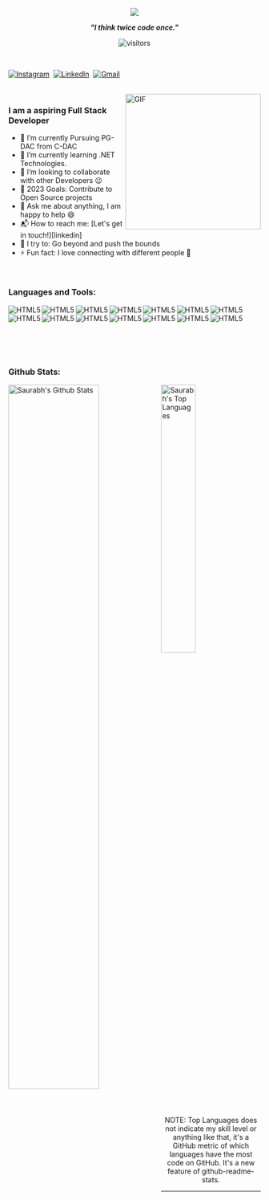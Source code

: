 <p align="center">
  <img src="https://readme-typing-svg.herokuapp.com?color=ec9783&size=30&center=true&vCenter=true&width=550&height=70&lines=Hey+There+👋+I'm+Saurabh;+Coding+Enthusiast+☀;Full+Stack+Developer+💻;">
</p>

<p align="center">
  <b><i>"I think twice code once."</i></b>
</p>

<p align="center">
    <img align="center" alt="visitors" src="https://gpvc.arturio.dev/potdukhe12" />
</p>

<p align="center">
<br>

<a href="https://www.instagram.com/_classic_sp/?hl=en"><img src="https://img.shields.io/badge/instagram-%23E4405F.svg?&style=for-the-badge&logo=instagram&logoColor=white" alt="Instagram" /></a>&nbsp;
<a href="https://www.linkedin.com/in/saurabh-potdukhe-61b643132/"><img src="https://img.shields.io/badge/linkedin-%230077B5.svg?&style=for-the-badge&logo=linkedin&logoColor=white" alt="LinkedIn" /></a>&nbsp;
<a href="mailto:potdukhe12@gmail.com?subject=Hello%20Saurabh"><img src="https://img.shields.io/badge/gmail-%23D14836.svg?&style=for-the-badge&logo=gmail&logoColor=white" alt="Gmail"/></a>&nbsp;
</p>

<br>

<img align="right" height="270px" alt="GIF" src="https://media.giphy.com/media/CVtNe84hhYF9u/giphy.gif" />

### I am a aspiring Full Stack Developer

- 🔭 I’m currently Pursuing PG-DAC from C-DAC 
- 🌱 I’m currently learning .NET Technologies.
- 👯 I’m looking to collaborate with other Developers :wink:
- 🥅 2023 Goals: Contribute to Open Source projects
- 💬 Ask me about anything, I am happy to help :smile:
- 📬 How to reach me: [Let's get in touch!][linkedin]
- 🧗 I try to: Go beyond and push the bounds
- ⚡ Fun fact: I love connecting with different people :raised_hands:

<br>

### Languages and Tools: 
<p align="center">
<a href=""><img align="left" alt="HTML5" src="https://img.shields.io/badge/c-%2300599C.svg?style=for-the-badge&logo=c&logoColor=white"></a>&nbsp;
<a href=""><img align="left" alt="HTML5" src="https://img.shields.io/badge/c++-%2300599C.svg?style=for-the-badge&logo=c%2B%2B&logoColor=white"></a>&nbsp;
<a href=""><img align="left" alt="HTML5" src="https://img.shields.io/badge/javascript-%23323330.svg?style=for-the-badge&logo=javascript&logoColor=%23F7DF1E"></a>&nbsp;
<img align="left" alt="HTML5" src="https://img.shields.io/badge/html5-%23E34F26.svg?style=for-the-badge&logo=html5&logoColor=white">
<img align="left" alt="HTML5" src="https://img.shields.io/badge/css3-%231572B6.svg?style=for-the-badge&logo=css3&logoColor=white">
<img align="left" alt="HTML5" src="https://img.shields.io/badge/bootstrap-%23563D7C.svg?style=for-the-badge&logo=bootstrap&logoColor=white">
<img align="left" alt="HTML5" src="https://img.shields.io/badge/jquery-%230769AD.svg?style=for-the-badge&logo=jquery&logoColor=white">
<img align="left" alt="HTML5" src="https://img.shields.io/badge/react-%2320232a.svg?style=for-the-badge&logo=react&logoColor=%2361DAFB">
<img align="left" alt="HTML5" src="https://img.shields.io/badge/mysql-%2300f.svg?style=for-the-badge&logo=mysql&logoColor=white">
<img align="left" alt="HTML5" src="https://img.shields.io/badge/Visual%20Studio%20Code-0078d7.svg?style=for-the-badge&logo=visual-studio-code&logoColor=white">
<img align="left" alt="HTML5" src="https://img.shields.io/badge/git-%23F05033.svg?style=for-the-badge&logo=git&logoColor=white">
<img align="left" alt="HTML5" src="https://img.shields.io/badge/githubactions-%232671E5.svg?style=for-the-badge&logo=githubactions&logoColor=white">
<img align="left" alt="HTML5" src="https://img.shields.io/badge/Postman-FF6C37?style=for-the-badge&logo=postman&logoColor=white">
<img align="left" alt="HTML5" src="https://img.shields.io/badge/Linux-FCC624?style=for-the-badge&logo=linux&logoColor=black">
</p>

</br>
</br>
<br>
<br>



### Github Stats:

<img align="left" src="https://github-readme-stats.vercel.app/api?username=potdukhe12&&show_icons=true&include_all_commits=true&title_color=fff&icon_color=79ff97&text_color=efefef&bg_color=24292e" alt="Saurabh's Github Stats" width="60%">
  
<img src="https://github-readme-stats.vercel.app/api/top-langs/?username=potdukhe12&&show_icons=true&hide_border=true&theme=radical" width="37%" alt="Saurabh's Top Languages">

<p align="center">
    NOTE: Top Languages does not indicate my skill level or anything like that, it's a GitHub metric of which languages have the most code on GitHub. It's a new feature of github-readme-stats.
</p>

-----
<!--Credits: [sameer1604](https://github.com/sameer1604)-->

